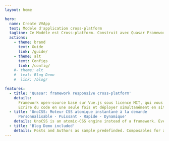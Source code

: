 ```yaml
---
layout: home

hero:
  name: Create VVApp
  text: Modele d'application cross-platform
  tagline: Ce Modèle est Cross-platform. Construit avec Quasar Framework et Feathersjs en Backend.
  actions:
    - theme: brand
      text: Guide
      link: /guide/
    - theme: alt
      text: Configs
      link: /config/
    #- theme: alt
    #  text: Blog Demo
    #  link: /blog/

features:
  - title: 'Quasar: framework responsive cross-platform'
    details:
      Framework open-source basé sur Vue.js sous licence MIT, qui vous permet, en tant que développeur web, de créer rapidement des sites web/applications responsive++.<br>
      Ecrire du code en une seule fois et déployer simultanément en site Web, Application Mobile et Bureau.
  - title: 'UnoCSS: Moteur CSS atomique instantané à la demande
      Personnalisable · Puissant · Rapide · Dynamique'
    details: UnoCSS is an atomic-CSS engine instead of a framework. Everything is designed with flexibility and performance in mind.
  - title: 'Blog Demo included'
    details: Posts and Authors as sample predefinded. Composables for accessing data included.
---
```

